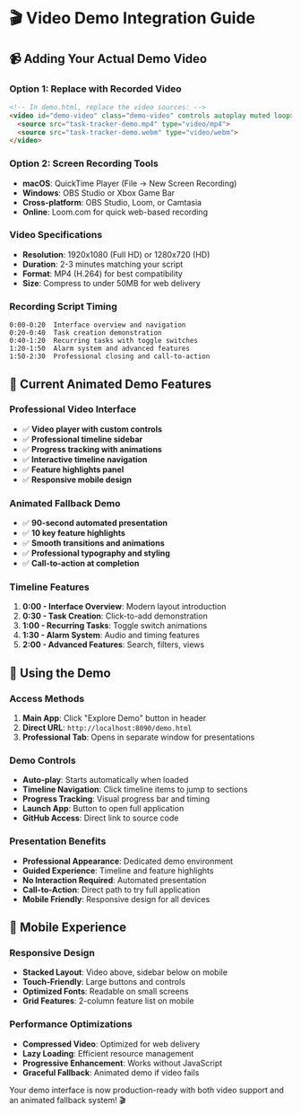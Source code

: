 # 🎬 Video Demo Integration Guide

## 📹 Adding Your Actual Demo Video

### **Option 1: Replace with Recorded Video**
```html
<!-- In demo.html, replace the video sources: -->
<video id="demo-video" class="demo-video" controls autoplay muted loop>
  <source src="task-tracker-demo.mp4" type="video/mp4">
  <source src="task-tracker-demo.webm" type="video/webm">
</video>
```

### **Option 2: Screen Recording Tools**
- **macOS**: QuickTime Player (File → New Screen Recording)
- **Windows**: OBS Studio or Xbox Game Bar
- **Cross-platform**: OBS Studio, Loom, or Camtasia
- **Online**: Loom.com for quick web-based recording

### **Video Specifications**
- **Resolution**: 1920x1080 (Full HD) or 1280x720 (HD)
- **Duration**: 2-3 minutes matching your script
- **Format**: MP4 (H.264) for best compatibility
- **Size**: Compress to under 50MB for web delivery

### **Recording Script Timing**
```
0:00-0:20  Interface overview and navigation
0:20-0:40  Task creation demonstration  
0:40-1:20  Recurring tasks with toggle switches
1:20-1:50  Alarm system and advanced features
1:50-2:30  Professional closing and call-to-action
```

## 🎯 Current Animated Demo Features

### **Professional Video Interface**
- ✅ **Video player with custom controls**
- ✅ **Professional timeline sidebar**
- ✅ **Progress tracking with animations**
- ✅ **Interactive timeline navigation** 
- ✅ **Feature highlights panel**
- ✅ **Responsive mobile design**

### **Animated Fallback Demo**
- ✅ **90-second automated presentation**
- ✅ **10 key feature highlights**
- ✅ **Smooth transitions and animations**
- ✅ **Professional typography and styling**
- ✅ **Call-to-action at completion**

### **Timeline Features**
1. **0:00 - Interface Overview**: Modern layout introduction
2. **0:30 - Task Creation**: Click-to-add demonstration  
3. **1:00 - Recurring Tasks**: Toggle switch animations
4. **1:30 - Alarm System**: Audio and timing features
5. **2:00 - Advanced Features**: Search, filters, views

## 🚀 Using the Demo

### **Access Methods**
1. **Main App**: Click "Explore Demo" button in header
2. **Direct URL**: `http://localhost:8090/demo.html`
3. **Professional Tab**: Opens in separate window for presentations

### **Demo Controls**
- **Auto-play**: Starts automatically when loaded
- **Timeline Navigation**: Click timeline items to jump to sections
- **Progress Tracking**: Visual progress bar and timing
- **Launch App**: Button to open full application
- **GitHub Access**: Direct link to source code

### **Presentation Benefits**
- **Professional Appearance**: Dedicated demo environment
- **Guided Experience**: Timeline and feature highlights  
- **No Interaction Required**: Automated presentation
- **Call-to-Action**: Direct path to try full application
- **Mobile Friendly**: Responsive design for all devices

## 📱 Mobile Experience

### **Responsive Design**
- **Stacked Layout**: Video above, sidebar below on mobile
- **Touch-Friendly**: Large buttons and controls
- **Optimized Fonts**: Readable on small screens
- **Grid Features**: 2-column feature list on mobile

### **Performance Optimizations**
- **Compressed Video**: Optimized for web delivery
- **Lazy Loading**: Efficient resource management
- **Progressive Enhancement**: Works without JavaScript
- **Graceful Fallback**: Animated demo if video fails

Your demo interface is now production-ready with both video support and an animated fallback system! 🎬